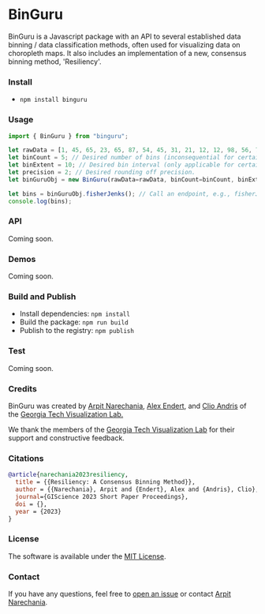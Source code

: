 # BinGuru

BinGuru is a Javascript package with an API to several established data binning / data classification methods, often used for visualizing data on choropleth maps. It also includes an implementation of a new, consensus binning method, 'Resiliency'.


### Install
- `npm install binguru`


### Usage

```ts
import { BinGuru } from "binguru";

let rawData = [1, 45, 65, 23, 65, 87, 54, 45, 31, 21, 12, 12, 98, 56, 76, null, null, "nan", undefined, "", "null"]; // Input array of numbers, strings, nulls, nans, undefineds.
let binCount = 5; // Desired number of bins (inconsequential for certain binning methods, e.g., boxPlot).
let binExtent = 10; // Desired bin interval (only applicable for certain binning methods, e.g., definedInterval).
let precision = 2; // Desired rounding off precision.
let binGuruObj = new BinGuru(rawData=rawData, binCount=binCount, binExtent=binExtent, precision=precision); // Initialize an instance of BinGuru

let bins = binGuruObj.fisherJenks(); // Call an endpoint, e.g., fisherJenks() to bin using the FisherJenks / Natural Breaks binning method first.
console.log(bins);
```

### API
Coming soon.


### Demos
Coming soon.


### Build and Publish
- Install dependencies: `npm install`
- Build the package: `npm run build`
- Publish to the registry: `npm publish`


### Test
Coming soon.


### Credits
BinGuru was created by
<a target="_blank" href="http://narechania.com">Arpit Narechania</a>, <a href="https://va.gatech.edu/endert/">Alex Endert</a>, and <a href="https://friendlycities.gatech.edu/">Clio Andris</a> of the <a target="_blank" href="http://vis.gatech.edu/">Georgia Tech Visualization Lab.</a>

We thank the members of the <a target="_blank" href="http://vis.gatech.edu/">Georgia Tech Visualization Lab</a> for their support and constructive feedback.</p>


### Citations
```bibTeX
@article{narechania2023resiliency,
  title = {{Resiliency: A Consensus Binning Method}},
  author = {{Narechania}, Arpit and {Endert}, Alex and {Andris}, Clio},
  journal={GIScience 2023 Short Paper Proceedings},
  doi = {},
  year = {2023}
}
```

### License
The software is available under the [MIT License](https://github.com/arpitnarechania/binguru/blob/master/LICENSE).


### Contact
If you have any questions, feel free to [open an issue](https://github.com/arpitnarechania/binguru/issues/new/choose) or contact [Arpit Narechania](http://narechania.com).